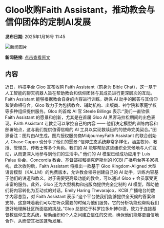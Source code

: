 # Gloo收购Faith Assistant，推动教会与信仰团体的定制AI发展

**发布日期**: 2025年1月16号 11:45

![新闻图片](https://pic.chinaz.com/picmap/202307051434519389_10.jpg)

**新闻链接**: [点击查看原文](https://www.aibase.com/zh/news/14768)

## 内容

近日，科技平台 Gloo 宣布收购 Faith Assistant（前身为 Bible Chat），这一基于人工智能的聊天机器人旨在帮助教会和信仰团体与其成员进行更深层次的互动。Faith Assistant 能够根据教会自身的内容进行训练，确保 AI 助手的回答与其信仰和使命相符合。Gloo 致力于为包括教会、辅助机构、出版商、神学院和家庭学校等多种组织提供服务。Gloo 的首席 AI 官 Steele Billings 表示:“我们一直钦佩 Faith Assistant 的愿景和创新，尤其是在首届 Gloo AI 黑客马拉松期间的出色表现。Faith Assistant 让教会可以掌控自己的内容 —— 他们决定模型的训练内容和部署地点，这与我们提供值得信赖的 AI 工具以实现救赎目的的使命完美契合。”图源备注：图片由AI生成，图片授权服务商MidjourneyFaith Assistant 的联合创始人 Chase Cappo 也分享了他们的愿景:“信仰生态系统非常多样化，涵盖牧师、教授、管理员、传教士等多个角色。我们的 AI 能够帮助这些组织全天候地与人们互动，从而更深入地参与到他们的生活中。” 他们的 AI 模型已经成功应用于 Luis Palau 协会、Concordia 教会、基督邮报和德克萨斯州的 KCBI 广播电台等多家机构。此次收购后，Faith Assistant 将推出一款基于 Gloo Kingdom-Aligned 大型语言模型（KALLM）的免费版本，允许教会领导创建自己的 AI 助手，训练内容基于他们的讲道和教义。对于需要更高级功能的教会，可以通过 Gloo + 会员享受更丰富的服务。此外，Gloo 还为大型机构和出版商提供完全定制的 AI 模型，帮助他们将内容转化为互动式的对话。Emily Haring Thevarajoo，KCBI 广播电台的数字内容总监，对 Faith Assistant 表示:“这个平台使我们能够提供全天候的答案和支持，这意味着我们可以在听众需要的时候为他们服务。它的分析功能也帮助我们更好地理解社区所面临的挑战。”Gloo 总部位于科罗拉多州博尔德，致力于连接基督教信仰生态系统，帮助组织和个人之间建立信任的交流，确保他们能够更自信地合作，从而使其社区蓬勃发展。
